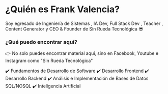 # ¿Quién es Frank Valencia?

Soy egresado de Ingeniería de Sistemas , IA Dev, Full Stack Dev , Teacher , Content Generator y CEO & Founder de Sin Rueda Tecnológica :sunglasses:

### ¿Qué puedo encontrar aquí?
:point_right: No solo puedes encontrar material aquí, sino en Facebook, Youtube e Instagram como "Sin Rueda Tecnológica"

:heavy_check_mark: Fundamentos de Desarrollo de Software
:heavy_check_mark: Desarrollo Frontend
:heavy_check_mark: Desarrollo Backend
:heavy_check_mark: Análisis e Implementación de Bases de Datos SQL/NOSQL
:heavy_check_mark: Inteligencia Artificial



<!--
**FrankSVP/FrankSVP** is a ✨ _special_ ✨ repository because its `README.md` (this file) appears on your GitHub profile.

Here are some ideas to get you started:

- 🔭 I’m currently working on ...
- 🌱 I’m currently learning ...
- 👯 I’m looking to collaborate on ...
- 🤔 I’m looking for help with ...
- 💬 Ask me about ...
- 📫 How to reach me: ...
- 😄 Pronouns: ...
- ⚡ Fun fact: ...
-->
